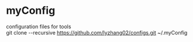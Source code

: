 # myConfig  

configuration files for tools  
git clone --recursive https://github.com/lyzhang02/configs.git ~/.myConfig


